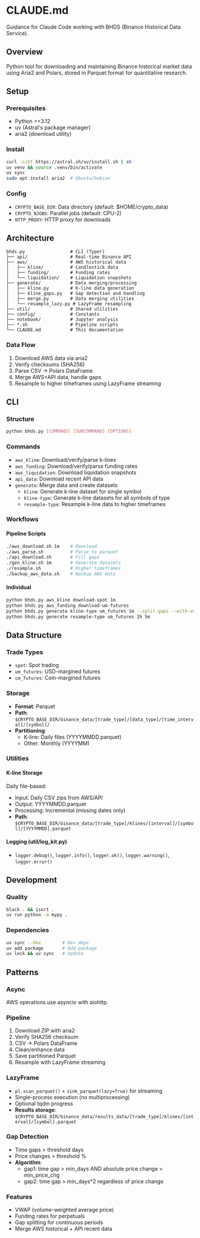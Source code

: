 # CLAUDE.md

Guidance for Claude Code working with BHDS (Binance Historical Data Service).

## Overview
Python tool for downloading and maintaining Binance historical market data using Aria2 and Polars, stored in Parquet format for quantitative research.

## Setup

### Prerequisites
- Python >=3.12
- uv (Astral's package manager)
- aria2 (download utility)

### Install
```bash
curl -LsSf https://astral.sh/uv/install.sh | sh
uv venv && source .venv/bin/activate
uv sync
sudo apt install aria2  # Ubuntu/Debian
```

### Config
- `CRYPTO_BASE_DIR`: Data directory (default: $HOME/crypto_data)
- `CRYPTO_NJOBS`: Parallel jobs (default: CPU-2)
- `HTTP_PROXY`: HTTP proxy for downloads

## Architecture

```
bhds.py                 # CLI (Typer)
├── api/                # Real-time Binance API
├── aws/                # AWS historical data
│   ├── kline/          # Candlestick data
│   ├── funding/        # Funding rates
│   └── liquidation/    # Liquidation snapshots
├── generate/           # Data merging/processing
│   ├── kline.py        # K-line data generation
│   ├── kline_gaps.py   # Gap detection and handling
│   ├── merge.py        # Data merging utilities
│   └── resample_lazy.py # LazyFrame resampling
├── util/               # Shared utilities
├── config/             # Constants
├── notebook/           # Jupyter analysis
├── *.sh                # Pipeline scripts
└── CLAUDE.md           # This documentation
```

### Data Flow
1. Download AWS data via aria2
2. Verify checksums (SHA256)
3. Parse CSV → Polars DataFrame
4. Merge AWS+API data, handle gaps
5. Resample to higher timeframes using LazyFrame streaming

## CLI

### Structure
```bash
python bhds.py [COMMAND] [SUBCOMMAND] [OPTIONS]
```

### Commands
- `aws_kline`: Download/verify/parse k-lines
- `aws_funding`: Download/verify/parse funding rates
- `aws_liquidation`: Download liquidation snapshots
- `api_data`: Download recent API data
- `generate`: Merge data and create datasets
  - `kline`: Generate k-line dataset for single symbol
  - `kline-type`: Generate k-line datasets for all symbols of type
  - `resample-type`: Resample k-line data to higher timeframes

### Workflows

#### Pipeline Scripts
```bash
./aws_download.sh 1m    # Download
./aws_parse.sh          # Parse to parquet
./api_download.sh       # Fill gaps
./gen_kline.sh 1m       # Generate datasets
./resample.sh           # Higher timeframes
./backup_aws_data.sh    # Backup AWS data
```

#### Individual
```bash
python bhds.py aws_kline download-spot 1m
python bhds.py aws_funding download-um-futures
python bhds.py generate kline-type um_futures 1m --split-gaps --with-vwap --with-funding-rates
python bhds.py generate resample-type um_futures 1h 5m
```

## Data Structure

### Trade Types
- `spot`: Spot trading
- `um_futures`: USD-margined futures
- `cm_futures`: Coin-margined futures

### Storage
- **Format**: Parquet
- **Path**: `$CRYPTO_BASE_DIR/binance_data/[trade_type]/[data_type]/[time_interval]/[symbol]/`
- **Partitioning**:
  - K-line: Daily files (YYYYMMDD.parquet)
  - Other: Monthly (YYYYMM)

### Utilities

#### K-line Storage
Daily file-based:
- Input: Daily CSV zips from AWS/API
- Output: YYYYMMDD.parquet
- Processing: Incremental (missing dates only)
- **Path**: `$CRYPTO_BASE_DIR/binance_data/[trade_type]/klines/[interval]/[symbol]/[YYYYMMDD].parquet`

#### Logging (util/log_kit.py)
- `logger.debug()`, `logger.info()`, `logger.ok()`, `logger.warning()`, `logger.error()`

## Development

### Quality
```bash
black . && isort .
uv run python -m mypy .
```

### Dependencies
```bash
uv sync --dev        # Dev deps
uv add package       # Add package
uv lock && uv sync   # Update
```

## Patterns

### Async
AWS operations use asyncio with aiohttp.

### Pipeline
1. Download ZIP with aria2
2. Verify SHA256 checksum
3. CSV → Polars DataFrame
4. Clean/enhance data
5. Save partitioned Parquet
6. Resample with LazyFrame streaming

### LazyFrame
- `pl.scan_parquet()` + `sink_parquet(lazy=True)` for streaming
- Single-process execution (no multiprocessing)
- Optional tqdm progress
- **Results storage**: `$CRYPTO_BASE_DIR/binance_data/results_data/[trade_type]/klines/[interval]/[symbol].parquet`

### Gap Detection
- Time gaps > threshold days
- Price changes > threshold %
- **Algorithm**: 
  - gap1: time gap > min_days AND absolute price change > min_price_chg
  - gap2: time gap > min_days*2 regardless of price change

### Features
- VWAP (volume-weighted average price)
- Funding rates for perpetuals
- Gap splitting for continuous periods
- Merge AWS historical + API recent data